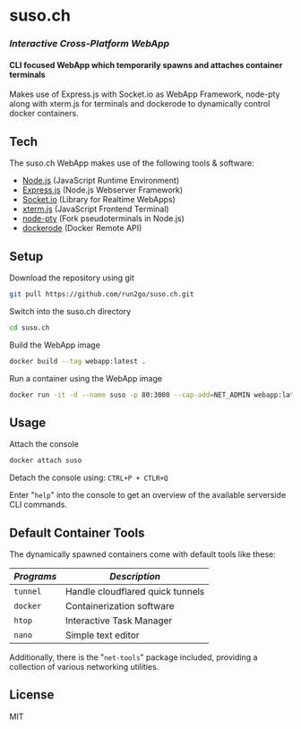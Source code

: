 # suso.ch
### _Interactive Cross-Platform WebApp_
#### CLI focused WebApp which temporarily spawns and attaches container terminals

Makes use of Express.js with Socket.io as WebApp Framework, node-pty along with xterm.js for terminals and dockerode to dynamically control docker containers.

## Tech
The suso.ch WebApp makes use of the following tools & software:

- [Node.js] (JavaScript Runtime Environment)
- [Express.js] (Node.js Webserver Framework)
- [Socket.io] (Library for Realtime WebApps)
- [xterm.js] (JavaScript Frontend Terminal)
- [node-pty] (Fork pseudoterminals in Node.js)
- [dockerode] (Docker Remote API)

## Setup
Download the repository using git
```sh
git pull https://github.com/run2go/suso.ch.git
```

Switch into the suso.ch directory
```sh
cd suso.ch
```

Build the WebApp image
```sh
docker build --tag webapp:latest .
```

Run a container using the WebApp image
```sh
docker run -it -d --name suso -p 80:3000 --cap-add=NET_ADMIN webapp:latest
```

## Usage
Attach the console
```sh
docker attach suso
```

Detach the console using: `CTRL+P + CTLR+Q`

Enter "`help`" into the console to get an overview of the available serverside CLI commands.

## Default Container Tools
The dynamically spawned containers come with default tools like these:

| _Programs_ | _Description_ |
| ------ | ------ |
| `tunnel` | Handle cloudflared quick tunnels |
| `docker` | Containerization software |
| `htop` | Interactive Task Manager |
| `nano` | Simple text editor |

Additionally, there is the "`net-tools`" package included, providing a collection of various networking utilities.


## License

MIT

[//]: #
   [node.js]: <http://nodejs.org>
   [express.js]: <http://expressjs.com>
   [socket.io]: <http://socket.io>
   [xterm.js]: <http://socket.io>
   [node-pty]: <https://github.com/microsoft/node-pty>
   [dockerode]: <http://socket.io>
